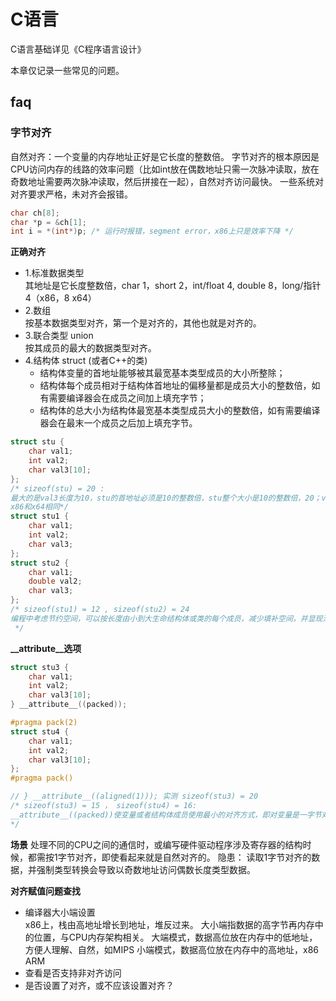 # C语言
C语言基础详见《C程序语言设计》

本章仅记录一些常见的问题。

## faq
### 字节对齐
自然对齐：一个变量的内存地址正好是它长度的整数倍。
字节对齐的根本原因是CPU访问内存的线路的效率问题（比如int放在偶数地址只需一次脉冲读取，放在奇数地址需要两次脉冲读取，然后拼接在一起），自然对齐访问最快。
一些系统对对齐要求严格，未对齐会报错。
```c
char ch[8];
char *p = &ch[1];
int i = *(int*)p; /* 运行时报错，segment error，x86上只是效率下降 */
```

**正确对齐**  
+ 1.标准数据类型  
其地址是它长度整数倍，char 1，short 2，int/float 4, double 8，long/指针 4（x86，8 x64）
+ 2.数组  
按基本数据类型对齐，第一个是对齐的，其他也就是对齐的。
+ 3.联合类型 union  
按其成员的最大的数据类型对齐。
+ 4.结构体 struct  (或者C++的类)
    + 结构体变量的首地址能够被其最宽基本类型成员的大小所整除；
    + 结构体每个成员相对于结构体首地址的偏移量都是成员大小的整数倍，如有需要编译器会在成员之间加上填充字节；
    + 结构体的总大小为结构体最宽基本类型成员大小的整数倍，如有需要编译器会在最末一个成员之后加上填充字节。
```c
struct stu { 
    char val1;
    int val2;
    char val3[10];
};
/* sizeof(stu) = 20 :
最大的是val3长度为10，stu的首地址必须是10的整数倍，stu整个大小是10的整数倍，20；val3前的val1和val2占用10；val1后填充3个字节，val2的地址是4的倍数，后面填充2个字节；
x86和x64相同*/
struct stu1 {
    char val1;
    int val2;
    char val3;
};
struct stu2 {
    char val1;
    double val2;
    char val3;
};
/* sizeof(stu1) = 12 , sizeof(stu2) = 24
编程中考虑节约空间，可以按长度由小到大生命结构体或类的每个成员，减少填补空间，并显现添加填补部分的提示效果。
 */
```

**__attribute__选项**
```c
struct stu3 {
    char val1;
    int val2;
    char val3[10];
} __attribute__((packed));

#pragma pack(2)
struct stu4 {
    char val1;
    int val2;
    char val3[10];
};
#pragma pack()

// } __attribute__((aligned(1))); 实测 sizeof(stu3) = 20
/* sizeof(stu3) = 15 ， sizeof(stu4) = 16:
__attribute__((packed))使变量或者结构体成员使用最小的对齐方式，即对变量是一字节对齐，对域（field）是位对齐。
*/
```

**场景**
处理不同的CPU之间的通信时，或编写硬件驱动程序涉及寄存器的结构时候，都需按1字节对齐，即使看起来就是自然对齐的。
隐患：
读取1字节对齐的数据，并强制类型转换会导致以奇数地址访问偶数长度类型数据。

**对齐赋值问题查找**
+ 编译器大小端设置  
x86上，栈由高地址增长到地址，堆反过来。
大小端指数据的高字节再内存中的位置，与CPU内存架构相关。
大端模式，数据高位放在内存中的低地址，方便人理解、自然，如MIPS
小端模式，数据高位放在内存中的高地址，x86 ARM
+ 查看是否支持非对齐访问
+ 是否设置了对齐，或不应该设置对齐？